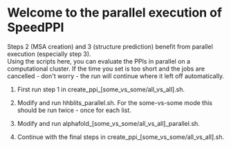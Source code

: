 # Welcome to the parallel execution of SpeedPPI

Steps 2 (MSA creation) and 3 (structure prediction) benefit from parallel execution (especially step 3).
\
Using the scripts here, you can evaluate the PPIs in parallel on a computational cluster. If the time you set is too short and the jobs are cancelled - don't worry - the run will continue where it left off automatically.

1. First run step 1 in create_ppi_[some_vs_some/all_vs_all].sh.


2. Modify and run hhblits_parallel.sh.
For the some-vs-some mode this should be run twice - once for each list.

3. Modify and run alphafold_[some_vs_some/all_vs_all]_parallel.sh.

4. Continue with the final steps in create_ppi_[some_vs_some/all_vs_all].sh.
